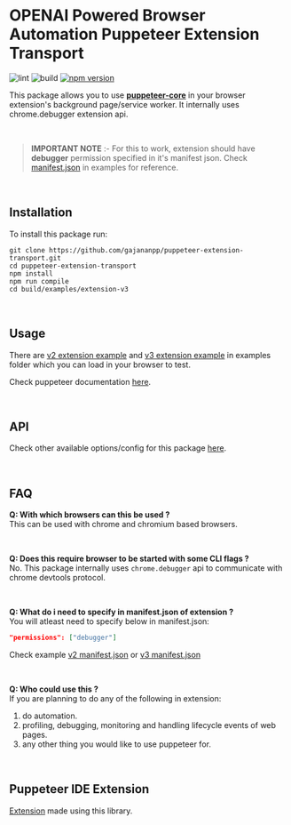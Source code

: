 # OPENAI Powered Browser Automation Puppeteer Extension Transport

![lint](https://github.com/gajananpp/puppeteer-extension-transport/actions/workflows/lint.yml/badge.svg) 
![build](https://github.com/gajananpp/puppeteer-extension-transport/actions/workflows/build.yml/badge.svg) 
[![npm version](https://badge.fury.io/js/puppeteer-extension-transport.svg)](https://www.npmjs.com/package/puppeteer-extension-transport)

This package allows you to use [**puppeteer-core**](https://github.com/puppeteer/puppeteer#puppeteer-core) in your browser extension's background page/service worker. It internally uses chrome.debugger extension api.

<br>

> **IMPORTANT NOTE** :- 
> For this to work, extension should have **debugger** permission specified in it's manifest json. Check [manifest.json](examples/extension-v2/manifest.json) in examples for reference.

<br>

## Installation

To install this package run:
```
git clone https://github.com/gajananpp/puppeteer-extension-transport.git
cd puppeteer-extension-transport
npm install
npm run compile
cd build/examples/extension-v3
```

<br>

## Usage

There are [v2 extension example](examples/extension-v2) and [v3 extension example](examples/extension-v3) in examples folder which you can load in your browser to test. 


Check puppeteer documentation [here](https://pptr.dev/).

<br>

## API

Check other available options/config for this package [here](docs/README.md).

<br>

## FAQ

**Q: With which browsers can this be used ?**
<br>
This can be used with chrome and chromium based browsers.

<br>

**Q: Does this require browser to be started with some CLI flags ?**
<br>
No. This package internally uses `chrome.debugger` api to communicate with chrome devtools protocol.

<br>

**Q: What do i need to specify in manifest.json of extension ?**
<br>
You will atleast need to specify below in manifest.json:
```json
"permissions": ["debugger"]
```
Check example [v2 manifest.json](examples/extension-v2/manifest.json) or [v3 manifest.json](examples/extension-v3/manifest.json) 

<br>

**Q: Who could use this ?**
<br>
If you are planning to do any of the following in extension:
1. do automation.
2. profiling, debugging, monitoring and handling lifecycle events of web pages.
3. any other thing you would like to use puppeteer for.
<br>

## Puppeteer IDE Extension
[Extension](https://github.com/gajananpp/puppeteer-ide-extension) made using this library.

